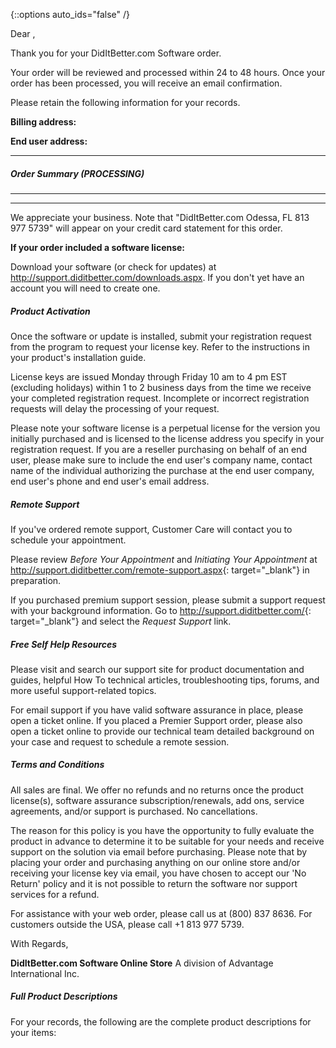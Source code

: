 {::options auto_ids="false" /}

Dear ,

Thank you for your DidItBetter.com Software order.

Your order will be reviewed and processed within 24 to 48 hours. Once
your order has been processed, you will receive an email confirmation.

Please retain the following information for your records.

**Billing address:**

**End user address:**

* * *

##### Order Summary (PROCESSING)

* * *

* * *

We appreciate your business.  Note that \"DidItBetter.com  Odessa, FL 813
977 5739\" will appear on your credit card statement for this order.

**If your order included a software license:**

Download your software (or check for updates) at
<http://support.diditbetter.com/downloads.aspx>.  If you don't yet have
an account you will need to create one.

##### Product Activation

Once the software or update is installed, submit your registration
request from the program to request your license key.  Refer to the
instructions in your product's installation guide.

License keys are issued Monday through Friday 10 am to 4 pm EST
(excluding holidays) within 1 to 2 business days from the time we
receive your completed registration request. Incomplete or incorrect
registration requests will delay the processing of your request.

Please note your software license is a perpetual license for the version
you initially purchased and is licensed to the license address you
specify in your registration request. If you are a reseller purchasing
on behalf of an end user, please make sure to include the end user\'s
company name, contact name of the individual authorizing the purchase at
the end user company, end user\'s phone and end user\'s email address.

##### Remote Support

If you've ordered remote support, Customer Care will contact you to
schedule your appointment.

Please review _Before Your Appointment_ and _Initiating Your
Appointment_ at <http://support.diditbetter.com/remote-support.aspx>{:
target="_blank"} in preparation.

If you purchased premium support session, please submit a support
request with your background information.  Go to
<http://support.diditbetter.com/>{: target="_blank"} and select the
_Request Support_ link.

##### Free Self Help Resources

Please visit and search our support site for product documentation and
guides, helpful How To technical articles, troubleshooting tips, forums,
and more useful support-related topics.

For email support if you have valid software assurance in place, please
open a ticket online.   If you placed a Premier Support order, please
also open a ticket online to provide our technical team detailed
background on your case and request to schedule a remote session.

##### Terms and Conditions

All sales are final. We offer no refunds and no returns once the product
license(s), software assurance subscription/renewals, add ons, service
agreements, and/or support is purchased. No cancellations.

The reason for this policy is you have the opportunity to fully evaluate
the product in advance to determine it to be suitable for your needs and
receive support on the solution via email before purchasing. Please note
that by placing your order and purchasing anything on our online store
and/or receiving your license key via email, you have chosen to accept
our \'No Return\' policy and it is not possible to return the software
nor support services for a refund.

For assistance with your web order, please call us at (800) 837 8636.
For customers outside the USA, please call +1 813 977 5739.

With Regards,

**DidItBetter.com Software Online Store**
A division of Advantage International Inc.

##### Full Product Descriptions

For your records, the following are the complete product descriptions
for your items:
